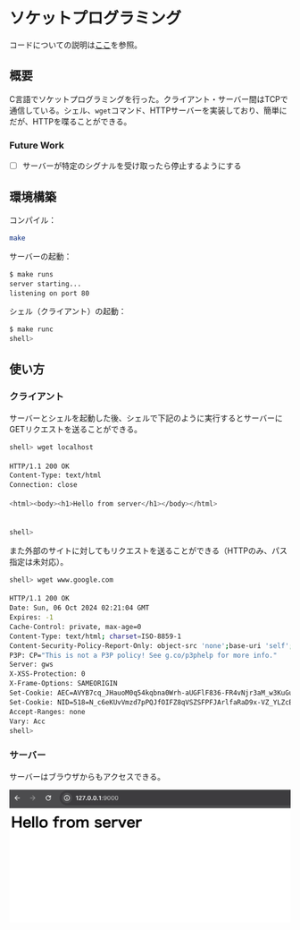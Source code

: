 # ソケットプログラミング

コードについての説明は[ここ](MEMO.md)を参照。

## 概要

C言語でソケットプログラミングを行った。クライアント・サーバー間はTCPで通信している。シェル、`wget`コマンド、HTTPサーバーを実装しており、簡単にだが、HTTPを喋ることができる。

### Future Work

- [ ] サーバーが特定のシグナルを受け取ったら停止するようにする

## 環境構築

コンパイル：

```bash
make
```

サーバーの起動：

```bash
$ make runs
server starting...
listening on port 80
```

シェル（クライアント）の起動：

```bash
$ make runc
shell> 
```

## 使い方

### クライアント

サーバーとシェルを起動した後、シェルで下記のように実行するとサーバーにGETリクエストを送ることができる。

```bash
shell> wget localhost

HTTP/1.1 200 OK
Content-Type: text/html
Connection: close

<html><body><h1>Hello from server</h1></body></html>


shell>
```

また外部のサイトに対してもリクエストを送ることができる（HTTPのみ、パス指定は未対応）。

```bash
shell> wget www.google.com

HTTP/1.1 200 OK
Date: Sun, 06 Oct 2024 02:21:04 GMT
Expires: -1
Cache-Control: private, max-age=0
Content-Type: text/html; charset=ISO-8859-1
Content-Security-Policy-Report-Only: object-src 'none';base-uri 'self';script-src 'nonce-mr7B4KIQsSwcXXXV1Gah2g' 'strict-dynamic' 'report-sample' 'unsafe-eval' 'unsafe-inline' https: http:;report-uri https://csp.withgoogle.com/csp/gws/other-hp
P3P: CP="This is not a P3P policy! See g.co/p3phelp for more info."
Server: gws
X-XSS-Protection: 0
X-Frame-Options: SAMEORIGIN
Set-Cookie: AEC=AVYB7cq_JHauoM0q54kqbna0Wrh-aUGFlF836-FR4vNjr3aM_w3KuGuh0Q; expires=Fri, 04-Apr-2025 02:21:04 GMT; path=/; domain=.google.com; Secure; HttpOnly; SameSite=lax
Set-Cookie: NID=518=N_c6eKUvVmzd7pPQJfOIFZ8qVSZSFPFJArlfaRaD9x-VZ_YLZcBpAGfgiAHZS43q4A_E2fsUwuO3RsX5GvJ3tcTmxK0nJ87DOev7vOQecCHZBQMeDUt9VgqbdsQFq2Bzii0369USTf8YVRSxtMqUWSQ0_E48zJW9l1W3vOxNvNgs2CygFkm_tqAkV_I9kERx3DQ; expires=Mon, 07-Apr-2025 02:21:04 GMT; path=/; domain=.google.com; HttpOnly
Accept-Ranges: none
Vary: Acc
shell> 
```

### サーバー

サーバーはブラウザからもアクセスできる。

![ブラウザ](images/browser.png)
